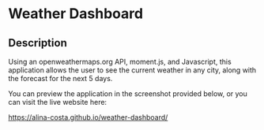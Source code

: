 # Weather Dashboard

## Description

Using an openweathermaps.org API, moment.js, and Javascript, this application allows the user to see the current weather in any city, along with the forecast for the next 5 days.

You can preview the application in the screenshot provided below, or you can visit the live website here:

https://alina-costa.github.io/weather-dashboard/
